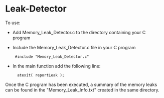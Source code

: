 # Leak-Detector
To use:

 - Add Memory_Leak_Detector.c to the directory containing your C program 

 - Include the Memory_Leak_Detector.c file in your C program 

		#include "Memory_Leak_Detector.c"
     

 - In the main function add the following line:

		 atexit( reportLeak );

Once the C program has been executed, a summary of the memory leaks can be found in the "Memory_Leak_Info.txt" created in the same directory.  
